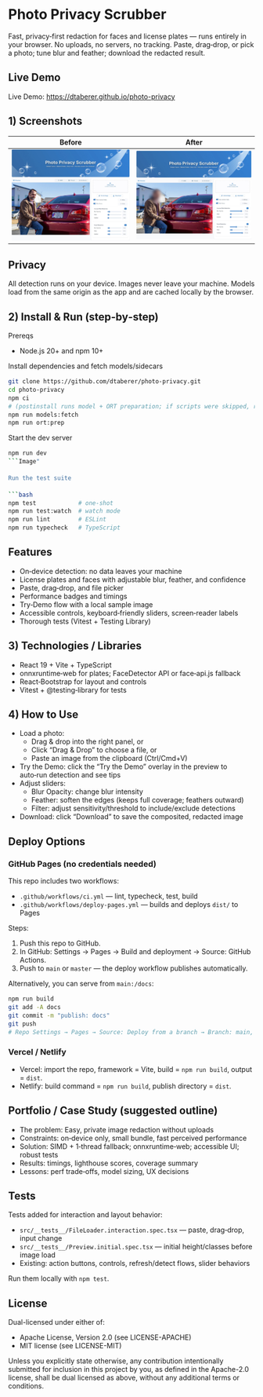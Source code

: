 # Photo Privacy Scrubber

Fast, privacy‑first redaction for faces and license plates — runs entirely in your browser. No uploads, no servers, no tracking. Paste, drag‑drop, or pick a photo; tune blur and feather; download the redacted result.

## Live Demo

Live Demo: https://dtaberer.github.io/photo-privacy

## 1) Screenshots

| Before                                                                                                              | After                                                                                                             |
| ------------------------------------------------------------------------------------------------------------------- | ----------------------------------------------------------------------------------------------------------------- |
| <img src="https://raw.githubusercontent.com/dtaberer/photo-privacy/main/docs/before.JPG" alt="Before" width="600"/> | <img src="https://raw.githubusercontent.com/dtaberer/photo-privacy/main/docs/after.JPG" alt="After" width="600"/> |

## Privacy

All detection runs on your device. Images never leave your machine. Models load from the same origin as the app and are cached locally by the browser.

## 2) Install & Run (step‑by‑step)

Prereqs

- Node.js 20+ and npm 10+

Install dependencies and fetch models/sidecars

```bash
git clone https://github.com/dtaberer/photo-privacy.git
cd photo-privacy
npm ci
# (postinstall runs model + ORT preparation; if scripts were skipped, run:)
npm run models:fetch
npm run ort:prep
```

Start the dev server

````bash
npm run dev
```Image"

Run the test suite

```bash
npm test            # one‑shot
npm run test:watch  # watch mode
npm run lint        # ESLint
npm run typecheck   # TypeScript
````

## Features

- On‑device detection: no data leaves your machine
- License plates and faces with adjustable blur, feather, and confidence
- Paste, drag‑drop, and file picker
- Performance badges and timings
- Try‑Demo flow with a local sample image
- Accessible controls, keyboard‑friendly sliders, screen‑reader labels
- Thorough tests (Vitest + Testing Library)

## 3) Technologies / Libraries

- React 19 + Vite + TypeScript
- onnxruntime‑web for plates; FaceDetector API or face‑api.js fallback
- React‑Bootstrap for layout and controls
- Vitest + @testing‑library for tests

## 4) How to Use

- Load a photo:
  - Drag & drop into the right panel, or
  - Click “Drag & Drop” to choose a file, or
  - Paste an image from the clipboard (Ctrl/Cmd+V)
- Try the Demo: click the “Try the Demo” overlay in the preview to auto‑run detection and see tips
- Adjust sliders:
  - Blur Opacity: change blur intensity
  - Feather: soften the edges (keeps full coverage; feathers outward)
  - Filter: adjust sensitivity/threshold to include/exclude detections
- Download: click “Download” to save the composited, redacted image

## Deploy Options

### GitHub Pages (no credentials needed)

This repo includes two workflows:

- `.github/workflows/ci.yml` — lint, typecheck, test, build
- `.github/workflows/deploy-pages.yml` — builds and deploys `dist/` to Pages

Steps:

1. Push this repo to GitHub.
2. In GitHub: Settings → Pages → Build and deployment → Source: GitHub Actions.
3. Push to `main` or `master` — the deploy workflow publishes automatically.

Alternatively, you can serve from `main:/docs`:

```bash
npm run build
git add -A docs
git commit -m "publish: docs"
git push
# Repo Settings → Pages → Source: Deploy from a branch → Branch: main, Folder: /docs
```

### Vercel / Netlify

- Vercel: import the repo, framework = Vite, build = `npm run build`, output = `dist`.
- Netlify: build command = `npm run build`, publish directory = `dist`.

## Portfolio / Case Study (suggested outline)

- The problem: Easy, private image redaction without uploads
- Constraints: on‑device only, small bundle, fast perceived performance
- Solution: SIMD + 1‑thread fallback; onnxruntime‑web; accessible UI; robust tests
- Results: timings, lighthouse scores, coverage summary
- Lessons: perf trade‑offs, model sizing, UX decisions

## Tests

Tests added for interaction and layout behavior:

- `src/__tests__/FileLoader.interaction.spec.tsx` — paste, drag‑drop, input change
- `src/__tests__/Preview.initial.spec.tsx` — initial height/classes before image load
- Existing: action buttons, controls, refresh/detect flows, slider behaviors

Run them locally with `npm test`.

## License

Dual-licensed under either of:

- Apache License, Version 2.0 (see LICENSE-APACHE)
- MIT license (see LICENSE-MIT)

Unless you explicitly state otherwise, any contribution intentionally submitted
for inclusion in this project by you, as defined in the Apache-2.0 license,
shall be dual licensed as above, without any additional terms or conditions.
